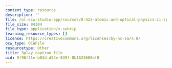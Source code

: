 ```yaml
---
content_type: resource
description: ''
file: /ol-ocw-studio-app/courses/8-422-atomic-and-optical-physics-ii-spring-2013/9f96ff1eb03dd53e839f0b1623608ef0_8NiJSP-iE74.srt
file_size: 84104
file_type: application/x-subrip
learning_resource_types: []
license: https://creativecommons.org/licenses/by-nc-sa/4.0/
ocw_type: OCWFile
resourcetype: Other
title: 3play caption file
uid: 9f96ff1e-b03d-d53e-839f-0b1623608ef0
---
```

